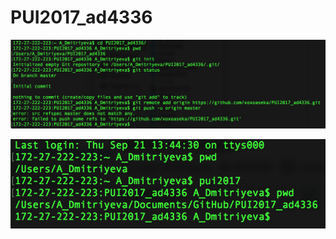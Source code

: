 # PUI2017_ad4336
![Screenshot of alias creation](/alias.png)

![Screenshot of a bash_profile](/bash.png)
